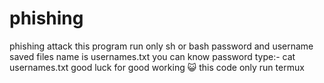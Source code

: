 # phishing
phishing attack 
this program run only sh or bash
password and username saved files name is usernames.txt
you can know password type:- cat usernames.txt
good luck for good working 😺 
this code only run termux 
